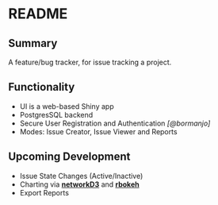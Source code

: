 # README

## Summary

A feature/bug tracker, for issue tracking a project.

## Functionality

- UI is a web-based Shiny app
- PostgresSQL backend
- Secure User Registration and Authentication *[@bormanjo]* 
- Modes: Issue Creator, Issue Viewer and Reports

## Upcoming Development  

- Issue State Changes (Active/Inactive)
- Charting via **[networkD3](https://christophergandrud.github.io/networkD3/)** and **[rbokeh](http://hafen.github.io/rbokeh/index.html)**
- Export Reports
